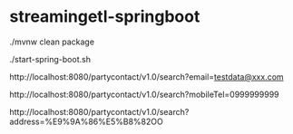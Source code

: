 # streamingetl-springboot

./mvnw clean package

./start-spring-boot.sh

http://localhost:8080/partycontact/v1.0/search?email=testdata@xxx.com

http://localhost:8080/partycontact/v1.0/search?mobileTel=0999999999

http://localhost:8080/partycontact/v1.0/search?address=%E9%9A%86%E5%B8%82OO
